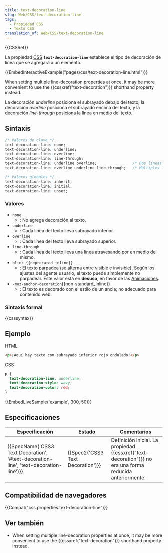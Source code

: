 ```yaml
---
title: text-decoration-line
slug: Web/CSS/text-decoration-line
tags:
  - Propiedad CSS
  - Texto CSS
translation_of: Web/CSS/text-decoration-line
---
```


{{CSSRef}}

La propiedad [CSS](/es/docs/CSS) **`text-decoration-line`** establece el tipo de decoración de línea que se agregará a un elemento.

{{EmbedInteractiveExample("pages/css/text-decoration-line.html")}}

When setting multiple line-decoration properties at once, it may be more convenient to use the {{cssxref("text-decoration")}} shorthand property instead.

La decoración _underline_ posiciona el subrayado debajo del texto, la decoración _overline_ posiciona el subrayado encima del texto, y la decoración _line-through_ posiciona la línea en medio del texto.

## Sintaxis

```css
/* Valores de clave */
text-decoration-line: none;
text-decoration-line: underline;
text-decoration-line: overline;
text-decoration-line: line-through;
text-decoration-line: underline overline;                /* Dos líneas de decoración */
text-decoration-line: overline underline line-through;   /* Múltiples líneas de decoración */

/* Valores globales */
text-decoration-line: inherit;
text-decoration-line: initial;
text-decoration-line: unset;
```

### Valores

- `none`
  - : No agrega decoración al texto.
- `underline`
  - : Cada línea del texto lleva subrayado inferior.
- `overline`
  - : Cada línea del texto lleva subrayado superior.
- `line-through`
  - : Cada línea del texto lleva una línea atravesando por en medio del mismo.
- `blink {{deprecated_inline}}`
  - : El texto parpadea (se alterna entre visible e invisible). Según los ajustes del agente usuario, el texto puede simplemente no parpadear. Este valor está en **desuso**, en favor de las [Animaciones](/es/docs/Web/CSS/animation).
- `-moz-anchor-decoration`{{non-standard_inline}}
  - : El texto es decorado con el estilo de un ancla; no adecuado para contenido web.

### Sintaxis formal

{{csssyntax}}

## Ejemplo

HTML

```html
<p>¡Aquí hay texto con subrayado inferior rojo ondulado!</p>
```

CSS

```css
p {
  text-decoration-line: underline;
  text-decoration-style: wavy;
  text-decoration-color: red;
}
```

{{EmbedLiveSample('example', 300, 50)}}

## Especificaciones

| Especificación                                                                                                   | Estado                                       | Comentarios                                                                                                        |
| ---------------------------------------------------------------------------------------------------------------- | -------------------------------------------- | ------------------------------------------------------------------------------------------------------------------ |
| {{SpecName('CSS3 Text Decoration', '#text-decoration-line', 'text-decoration-line')}} | {{Spec2('CSS3 Text Decoration')}} | Definición inicial. La propiedad {{cssxref("text-decoration")}} no era una forma reducida anteriormente. |

## Compatibilidad de navegadores

{{Compat("css.properties.text-decoration-line")}}

## Ver también

- When setting multiple line-decoration properties at once, it may be more convenient to use the {{cssxref("text-decoration")}} shorthand property instead.
